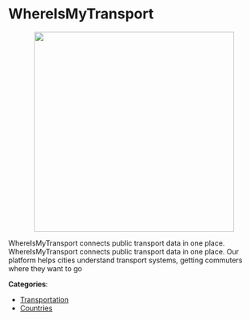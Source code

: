 # WhereIsMyTransport
<p align="center">
    <img width="400" src="https://raw.githubusercontent.com/apis-list/apis-list/apis/whereismytransport/logo_256x256.png" />
</p>

WhereIsMyTransport connects public transport data in one place. WhereIsMyTransport connects public transport data in one place.  Our platform helps cities understand transport systems, getting commuters where they want to go



**Categories**:
- [Transportation](https://github.com/apis-list/apis-list#transportation)
- [Countries](https://github.com/apis-list/apis-list#countries)






